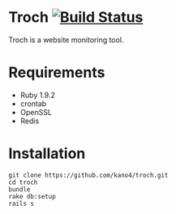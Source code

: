 # Troch [![Build Status](https://secure.travis-ci.org/kano4/troch.png)](http://travis-ci.org/kano4/troch)
Troch is a website monitoring tool.

# Requirements
- Ruby 1.9.2
- crontab
- OpenSSL
- Redis

# Installation
    git clone https://github.com/kano4/troch.git
    cd troch
    bundle
    rake db:setup
    rails s

